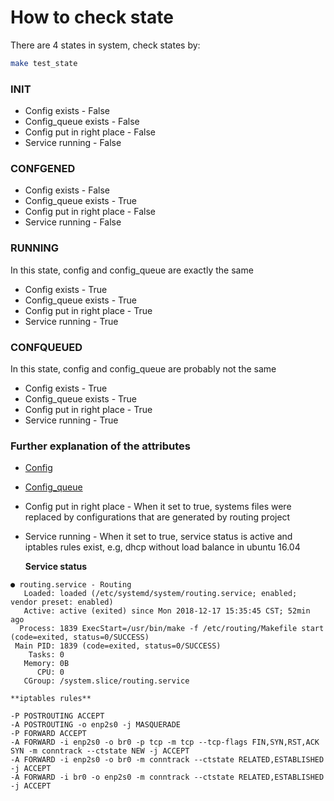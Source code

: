 # How to check state

There are 4 states in system, check states by:
```bash
make test_state
```
### INIT
* Config exists - False
* Config_queue exists - False
* Config put in right place - False
* Service running - False

### CONFGENED  
* Config exists - False
* Config_queue exists - True
* Config put in right place - False
* Service running - False

### RUNNING
In this state, config and config_queue are exactly the same 
* Config exists - True
* Config_queue exists - True
* Config put in right place - True
* Service running - True

### CONFQUEUED  
In this state, config and config_queue are probably not the same
* Config exists - True
* Config_queue exists - True
* Config put in right place - True
* Service running - True


### Further explanation of the attributes
* [Config](CONFIG.md)
* [Config_queue](CONFIG.md)
* Config put in right place - When it set to true, systems files were replaced by configurations that are generated by routing project
* Service running - When it set to true, service status is active and iptables rules exist, e.g, dhcp without load balance in ubuntu 16.04

	**Service status**
```
● routing.service - Routing
   Loaded: loaded (/etc/systemd/system/routing.service; enabled; vendor preset: enabled)
   Active: active (exited) since Mon 2018-12-17 15:35:45 CST; 52min ago
  Process: 1839 ExecStart=/usr/bin/make -f /etc/routing/Makefile start (code=exited, status=0/SUCCESS)
 Main PID: 1839 (code=exited, status=0/SUCCESS)
    Tasks: 0
   Memory: 0B
      CPU: 0
   CGroup: /system.slice/routing.service
```
	**iptables rules**
```
-P POSTROUTING ACCEPT
-A POSTROUTING -o enp2s0 -j MASQUERADE
-P FORWARD ACCEPT
-A FORWARD -i enp2s0 -o br0 -p tcp -m tcp --tcp-flags FIN,SYN,RST,ACK SYN -m conntrack --ctstate NEW -j ACCEPT
-A FORWARD -i enp2s0 -o br0 -m conntrack --ctstate RELATED,ESTABLISHED -j ACCEPT
-A FORWARD -i br0 -o enp2s0 -m conntrack --ctstate RELATED,ESTABLISHED -j ACCEPT
```
